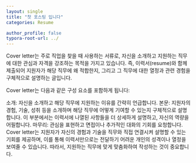 ```yaml
---
layout: single
title: "첫 포스팅 입니다"
categories: Resume

author_profile: false
typora-root-url: ../
---
```


Cover letter는 주로 직업을 찾을 때 사용하는 서류로, 자신을 소개하고 지원하는 직무에 대한 관심과 자격을 강조하는 목적을 가지고 있습니다. 즉, 이력서(resume)와 함께 제출되어 지원자가 해당 직무에 왜 적합한지, 그리고 그 직무에 대한 열정과 관련 경험을 구체적으로 설명하는 글입니다.

Cover letter는 다음과 같은 구성 요소를 포함하게 됩니다:

소개: 자신을 소개하고 해당 직무에 지원하는 이유를 간략히 언급합니다.
본문: 지원자의 경험, 기술, 성취 등을 소개하며 해당 직무에 어떻게 기여할 수 있는지 구체적으로 설명합니다. 이 부분에서는 이력서에 나열된 사항들을 더 상세하게 설명하고, 자신의 역량을 어필합니다.
마무리: 관심을 표현하고 면접이나 추가적인 대화의 기회를 요청합니다.
Cover letter는 지원자가 자신의 경험과 기술을 직무와 직접 연결시켜 설명할 수 있는 기회를 제공하며, 이를 통해 이력서만으로는 전달하기 어려운 개인의 성격이나 열정을 보여줄 수 있습니다. 따라서, 지원하는 직무에 맞게 맞춤화하여 작성하는 것이 중요합니다.
